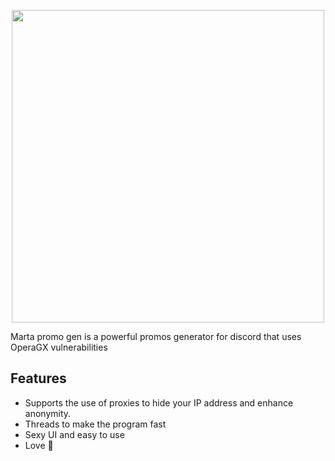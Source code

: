 <p align="center">
<img src="https://i.pinimg.com/564x/2b/56/b5/2b56b5440d6986d093c8801156ecd782.jpg", width="500", height="500">
</p>

Marta promo gen is a powerful promos generator for discord that uses OperaGX vulnerabilities

## Features

- Supports the use of proxies to hide your IP address and enhance anonymity.
- Threads to make the program fast
- Sexy UI and easy to use
- Love 🩷

